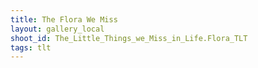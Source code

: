 ```yaml
---
title: The Flora We Miss
layout: gallery_local
shoot_id: The_Little_Things_we_Miss_in_Life.Flora_TLT
tags: tlt
---
```


